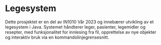 # Legesystem
Dette prosjektet er en del av IN1010 Vår 2023 og innebærer utvikling av et legesystem i Java. Systemet håndterer leger, pasienter, legemidler og resepter, med funksjonalitet for innlesing fra fil, opprettelse av nye objekter og interaktiv bruk via en kommandolinjegrensesnitt.
